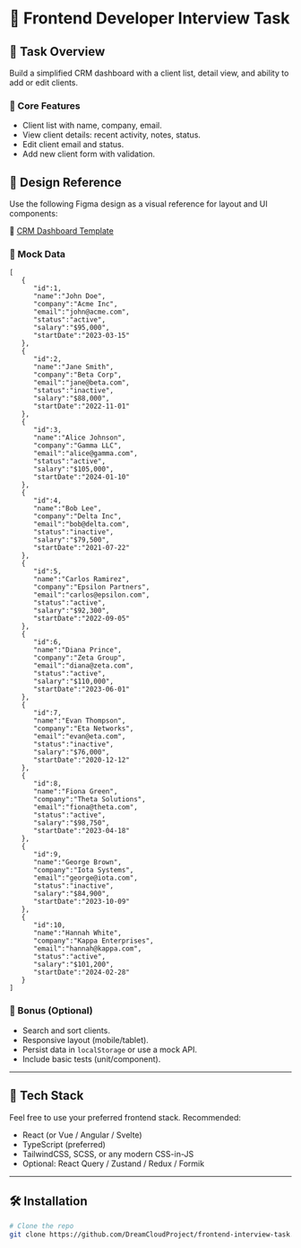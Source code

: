 # 🧪 Frontend Developer Interview Task

## 🚀 Task Overview

Build a simplified CRM dashboard with a client list, detail view, and ability to add or edit clients.

### 🎯 Core Features

- Client list with name, company, email.
- View client details: recent activity, notes, status.
- Edit client email and status.
- Add new client form with validation.

## 📐 Design Reference

Use the following Figma design as a visual reference for layout and UI components:

🔗 [CRM Dashboard Template](https://www.figma.com/design/RdzFjyRJAFlgnUkwzE0ffx/CRM-Dashboard?node-id=0-1&t=hoB1VJhYHLi87SBZ-1)

### 🪪 Mock Data

```
[
   {
      "id":1,
      "name":"John Doe",
      "company":"Acme Inc",
      "email":"john@acme.com",
      "status":"active",
      "salary":"$95,000",
      "startDate":"2023-03-15"
   },
   {
      "id":2,
      "name":"Jane Smith",
      "company":"Beta Corp",
      "email":"jane@beta.com",
      "status":"inactive",
      "salary":"$88,000",
      "startDate":"2022-11-01"
   },
   {
      "id":3,
      "name":"Alice Johnson",
      "company":"Gamma LLC",
      "email":"alice@gamma.com",
      "status":"active",
      "salary":"$105,000",
      "startDate":"2024-01-10"
   },
   {
      "id":4,
      "name":"Bob Lee",
      "company":"Delta Inc",
      "email":"bob@delta.com",
      "status":"inactive",
      "salary":"$79,500",
      "startDate":"2021-07-22"
   },
   {
      "id":5,
      "name":"Carlos Ramirez",
      "company":"Epsilon Partners",
      "email":"carlos@epsilon.com",
      "status":"active",
      "salary":"$92,300",
      "startDate":"2022-09-05"
   },
   {
      "id":6,
      "name":"Diana Prince",
      "company":"Zeta Group",
      "email":"diana@zeta.com",
      "status":"active",
      "salary":"$110,000",
      "startDate":"2023-06-01"
   },
   {
      "id":7,
      "name":"Evan Thompson",
      "company":"Eta Networks",
      "email":"evan@eta.com",
      "status":"inactive",
      "salary":"$76,000",
      "startDate":"2020-12-12"
   },
   {
      "id":8,
      "name":"Fiona Green",
      "company":"Theta Solutions",
      "email":"fiona@theta.com",
      "status":"active",
      "salary":"$98,750",
      "startDate":"2023-04-18"
   },
   {
      "id":9,
      "name":"George Brown",
      "company":"Iota Systems",
      "email":"george@iota.com",
      "status":"inactive",
      "salary":"$84,900",
      "startDate":"2023-10-09"
   },
   {
      "id":10,
      "name":"Hannah White",
      "company":"Kappa Enterprises",
      "email":"hannah@kappa.com",
      "status":"active",
      "salary":"$101,200",
      "startDate":"2024-02-28"
   }
]
```

### 💎 Bonus (Optional)

- Search and sort clients.
- Responsive layout (mobile/tablet).
- Persist data in `localStorage` or use a mock API.
- Include basic tests (unit/component).

---

## 🧰 Tech Stack

Feel free to use your preferred frontend stack. Recommended:
- React (or Vue / Angular / Svelte)
- TypeScript (preferred)
- TailwindCSS, SCSS, or any modern CSS-in-JS
- Optional: React Query / Zustand / Redux / Formik

---

## 🛠 Installation

```bash
# Clone the repo
git clone https://github.com/DreamCloudProject/frontend-interview-task.git
````